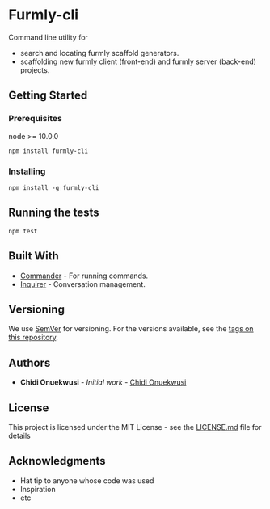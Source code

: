 # Furmly-cli

Command line utility for 
* search and locating furmly scaffold generators.
* scaffolding new furmly client (front-end) and furmly server (back-end) projects.


## Getting Started


### Prerequisites

node >= 10.0.0

```
npm install furmly-cli
```

### Installing

```
npm install -g furmly-cli
```

## Running the tests

```
npm test
```

## Built With

* [Commander](https://github.com/tj/commander.js) - For running commands.
* [Inquirer](https://github.com/SBoudrias/Inquirer.js) - Conversation management.


## Versioning

We use [SemVer](http://semver.org/) for versioning. For the versions available, see the [tags on this repository](https://github.com/your/project/tags). 

## Authors

* **Chidi Onuekwusi** - *Initial work* - [Chidi Onuekwusi](https://github.com/chidionuekwusi)


## License

This project is licensed under the MIT License - see the [LICENSE.md](LICENSE.md) file for details

## Acknowledgments

* Hat tip to anyone whose code was used
* Inspiration
* etc
